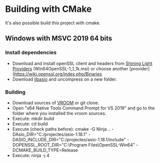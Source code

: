 # Building with CMake

It's also possible build this project with cmake.

## Windows with MSVC 2019 64 bits

### Install dependencies

- Download and install openSSL client and headers from [Shining Light Providers](https://slproweb.com/products/Win32OpenSSL.html) (Win64OpenSSL-1_1_1k.msi) or choose another [provider](https://wiki.openssl.org/index.php/Binaries
- Download [libasio](https://sourceforge.net/projects/asio/files/asio/1.18.1%20%28Stable%29/asio-1.18.1.zip/download) and uncompress on a new folder.

### Building

- Download sources of [VROOM](https://github.com/VROOM-Project/vroom) or git clone.
- Open "x64 Native Tools Command Prompt for VS 2019" and go to the folder where you installed the vroom sources.
- Execute: mkdir build
- Execute: cd build
- Execute (check paths before): cmake -G Ninja .. -DAsio_DIR="C:/projectes/asio-1.18.1" -DASIO_INCLUDE_DIR="C:/projectes/asio-1.18.1/include" -DOPENSSL_ROOT_DIR="C:\Program Files\OpenSSL-Win64" -DCMAKE_BUILD_TYPE=Release  
- Execute: ninja -j 4
